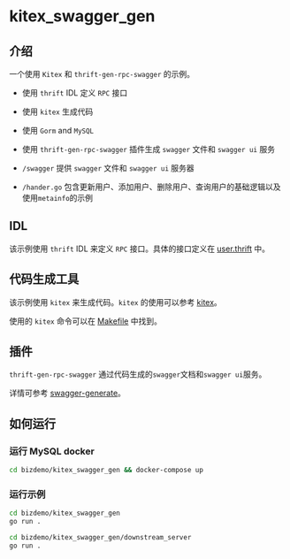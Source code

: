 # kitex_swagger_gen

## 介绍

一个使用 `Kitex` 和 `thrift-gen-rpc-swagger` 的示例。

- 使用 `thrift` IDL 定义 `RPC` 接口
- 使用 `kitex` 生成代码
- 使用 `Gorm` and `MySQL`
- 使用 `thrift-gen-rpc-swagger` 插件生成 `swagger` 文件和 `swagger ui` 服务

- `/swagger` 提供 `swagger` 文件和 `swagger ui` 服务器
- `/hander.go` 包含更新用户、添加用户、删除用户、查询用户的基础逻辑以及使用`metainfo`的示例

## IDL

该示例使用 `thrift` IDL 来定义 `RPC` 接口。具体的接口定义在 [user.thrift](idl/user.thrift) 中。

## 代码生成工具

该示例使用 `kitex` 来生成代码。`kitex` 的使用可以参考 [kitex](https://www.cloudwego.io/docs/kitex/tutorials/code-gen/)。

使用的 `kitex` 命令可以在 [Makefile](Makefile) 中找到。

## 插件

`thrift-gen-rpc-swagger` 通过代码生成的`swagger`文档和`swagger ui`服务。

详情可参考 [swagger-generate](https://github.com/hertz-contrib/swagger-generate)。

## 如何运行

### 运行 MySQL docker

```bash
cd bizdemo/kitex_swagger_gen && docker-compose up
```

### 运行示例

```bash
cd bizdemo/kitex_swagger_gen
go run .

cd bizdemo/kitex_swagger_gen/downstream_server
go run .
```